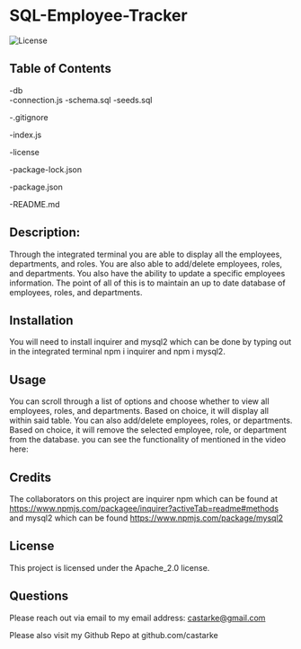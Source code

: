 # SQL-Employee-Tracker
  ![License](https://img.shields.io/badge/license-Apache_2.0-blue.svg)

  ## Table of Contents
   -db    
     -connection.js
     -schema.sql
     -seeds.sql

   -.gitignore

   -index.js

   -license

   -package-lock.json
    
   -package.json
    
   -README.md

## Description:
  Through the integrated terminal you are able to display all the employees, departments, and roles. You are also able to add/delete employees, roles, and departments. You also have the ability to update a specific employees information. The point of all of this is to maintain an up to date database of employees, roles, and departments.
## Installation
  You will need to install inquirer and mysql2 which can be done by typing out in the integrated terminal npm i inquirer and npm i mysql2. 
## Usage
  You can scroll through a list of options and choose whether to view all employees, roles, and departments. Based on choice, it will display all within said table. You can also add/delete employees, roles, or departments. Based on choice, it will remove the selected employee, role, or department from the database. you can see the functionality  of mentioned in the video here:
## Credits
 The collaborators on this project are inquirer npm which can be found at https://www.npmjs.com/packagee/inquirer?activeTab=readme#methods and mysql2 which can be found https://www.npmjs.com/package/mysql2 
 ## License 

   
 This project is licensed under the Apache_2.0 license. 


## Questions 

  Please reach out via email to my email address: castarke@gmail.com

  Please also visit my Github Repo at github.com/castarke